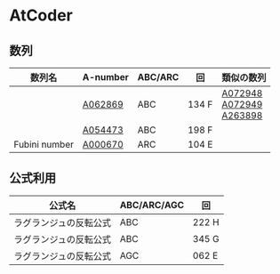 # AtCoder



## 数列

| 数列名 | A-number | ABC/ARC | 回 | 類似の数列 |
| --- | --- | --- | --- | --- | 
|               | [A062869](https://oeis.org/A062869) | ABC | 134 F | [A072948](https://oeis.org/A072948)<br>[A072949](https://oeis.org/A072949)<br>[A263898](https://oeis.org/A263898) |
|               | [A054473](https://oeis.org/A054473) | ABC | 198 F |  |
| Fubini number | [A000670](https://oeis.org/A000670) | ARC | 104 E |  |


## 公式利用

| 公式名 | ABC/ARC/AGC | 回 | 
| --- | --- | --- | 
| ラグランジュの反転公式 | ABC | 222 H | 
| ラグランジュの反転公式 | ABC | 345 G | 
| ラグランジュの反転公式 | AGC | 062 E | 
